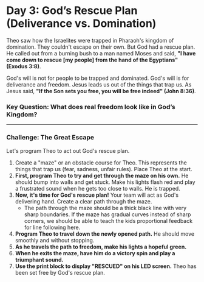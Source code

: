 # Day 3: God’s Rescue Plan (Deliverance vs. Domination)

Theo saw how the Israelites were trapped in Pharaoh's kingdom of domination.
They couldn't escape on their own.
But God had a rescue plan.
He called out from a burning bush to a man named Moses and said, **"I have come down to rescue [my people] from the hand of the Egyptians" (Exodus 3:8)**.

God's will is not for people to be trapped and dominated.
God's will is for deliverance and freedom.
Jesus leads us out of the things that trap us.
As Jesus said, **"If the Son sets you free, you will be free indeed" (John 8:36)**.

### Key Question: What does real freedom look like in God’s Kingdom?

---

### Challenge: The Great Escape

Let's program Theo to act out God's rescue plan.

1.  Create a "maze" or an obstacle course for Theo. This represents the things that trap us (fear, sadness, unfair rules). Place Theo at the start.
2.  **First, program Theo to try and get through the maze on his own.** He should bump into walls and get stuck. Make his lights flash red and play a frustrated sound when he gets too close to walls. He is trapped.
3.  **Now, it's time for God's rescue plan!** Your team will act as God's delivering hand. Create a clear path through the maze.
    * The path through the maze should be a thick black line with very sharp boundaries. If the maze has gradual curves instead of sharp corners, we should be able to teach the kids proportional feedback for line following here.
4.  **Program Theo to travel down the newly opened path.** He should move smoothly and without stopping.
5.  **As he travels the path to freedom, make his lights a hopeful green.**
6.  **When he exits the maze, have him do a victory spin and play a triumphant sound.**
7.  **Use the print block to display "RESCUED" on his LED screen.** Theo has been set free by God's rescue plan.


